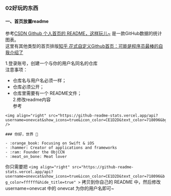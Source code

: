 ### 02好玩的东西

#### 一、首页放置readme  
参考[CSDN Github 个人首页的 README，这样玩儿~](https://blog.csdn.net/qq945655645/article/details/108745636)
是一款GitHub数据的统计图表。  
这里有其他类型的首页排版[知乎 花式自定义Github首页：可能是程序员最棒的自我介绍了](https://zhuanlan.zhihu.com/p/426231957)

1.登录账号，创建一个与你的用户名同名的仓库  
注意事项：  
- 仓库名与用户名必须一样；
- 仓库必须公开；
- 仓库里需要有一个 README文件；  
2.修改readme内容  
参考
```
<img align="right" src="https://github-readme-stats.vercel.app/api?username=onevcat&show_icons=true&icon_color=CE1D2D&text_color=718096&bg_color=ffffff&hide_title=true" />

### 你好，世界 👋

- :orange_book: Focusing on Swift & iOS
- :hammer: Creator of applications and frameworks
- :ram: Founder the ObjCCN
- :meat_on_bone: Meat lover
```

你只需要把 `<img align="right" src="https://github-readme-stats.vercel.app/api?username=onevcat&show_icons=true&icon_color=CE1D2D&text_color=718096&bg_color=ffffff&hide_title=true" >` 拷贝到你自己的 README 中，然后修改 username=onevcat 中的 onevcat 为你的用户名即可~
